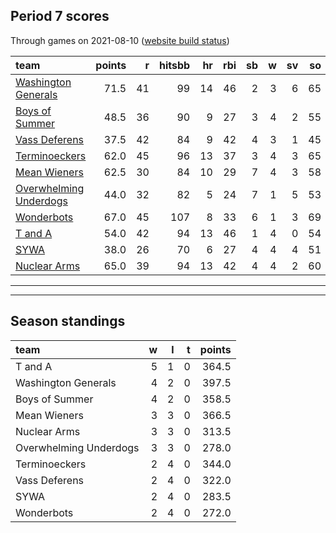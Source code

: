 

## Period 7 scores

Through games on 2021-08-10 ([website build status](https://github.com/brian-bot/pl-site/actions))


|team                                              | points|  r| hitsbb| hr| rbi| sb|  w| sv| so|   era|  whip|
|:-------------------------------------------------|------:|--:|------:|--:|---:|--:|--:|--:|--:|-----:|-----:|
|[Washington Generals](./washingtongenerals)       |   71.5| 41|     99| 14|  46|  2|  3|  6| 65| 2.411| 1.161|
|[Boys of Summer](./boysofsummer)                  |   48.5| 36|     90|  9|  27|  3|  4|  2| 55| 2.455| 1.154|
|[Vass Deferens](./vassdeferens)                   |   37.5| 42|     84|  9|  42|  4|  3|  1| 45| 7.582| 1.644|
|[Terminoeckers](./terminoeckers)                  |   62.0| 45|     96| 13|  37|  3|  4|  3| 65| 4.355| 1.242|
|[Mean Wieners](./meanwieners)                     |   62.5| 30|     84| 10|  29|  7|  4|  3| 58| 2.388| 1.102|
|[Overwhelming Underdogs](./overwhelmingunderdogs) |   44.0| 32|     82|  5|  24|  7|  1|  5| 53| 3.902| 1.092|
|[Wonderbots](./wonderbots)                        |   67.0| 45|    107|  8|  33|  6|  1|  3| 69| 2.915| 1.113|
|[T and A](./tanda)                                |   54.0| 42|     94| 13|  46|  1|  4|  0| 54| 3.333| 1.204|
|[SYWA](./sywa)                                    |   38.0| 26|     70|  6|  27|  4|  4|  4| 51| 4.836| 1.142|
|[Nuclear Arms](./nucleararms)                     |   65.0| 39|     94| 13|  42|  4|  4|  2| 60| 4.279| 1.066|

* * *
* * *

## Season standings


|team                   |  w|  l|  t| points|
|:----------------------|--:|--:|--:|------:|
|T and A                |  5|  1|  0|  364.5|
|Washington Generals    |  4|  2|  0|  397.5|
|Boys of Summer         |  4|  2|  0|  358.5|
|Mean Wieners           |  3|  3|  0|  366.5|
|Nuclear Arms           |  3|  3|  0|  313.5|
|Overwhelming Underdogs |  3|  3|  0|  278.0|
|Terminoeckers          |  2|  4|  0|  344.0|
|Vass Deferens          |  2|  4|  0|  322.0|
|SYWA                   |  2|  4|  0|  283.5|
|Wonderbots             |  2|  4|  0|  272.0|


